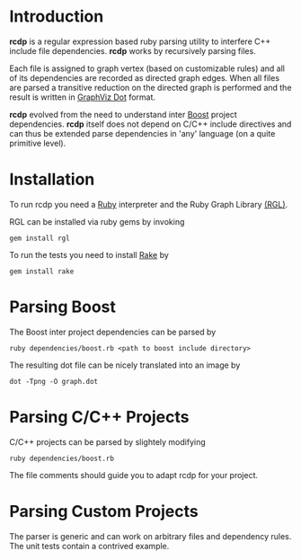 # Introduction #
**rcdp** is a regular expression based ruby parsing utility to interfere C++ include file dependencies. **rcdp** works by recursively parsing files.

Each file is assigned to graph vertex (based on customizable rules) and all of its dependencies are recorded as directed graph edges. When all files are parsed a transitive reduction on the directed graph is performed and the result is written in [GraphViz Dot](http://www.graphviz.org) format.

**rcdp** evolved from the need to understand inter [Boost](http://www.boost.org) project dependencies. **rcdp** itself does not depend on C/C++ include directives and can thus be extended parse dependencies in 'any' language (on a quite primitive level).

# Installation #
To run rcdp you need a [Ruby](http://www.ruby-lang.org/de/) interpreter and the Ruby Graph Library [(RGL)](http://rgl.rubyforge.org/rgl/index.html).

RGL can be installed via ruby gems by invoking
```
gem install rgl
```

To run the tests you need to install [Rake](http://rake.rubyforge.org/) by
```
gem install rake
```

# Parsing Boost #

The Boost inter project dependencies can be parsed by

```
ruby dependencies/boost.rb <path to boost include directory>
```

The resulting dot file can be nicely translated into an image by

```
dot -Tpng -O graph.dot
```

# Parsing C/C++ Projects #

C/C++ projects can be parsed by slightely modifying

```
ruby dependencies/boost.rb
```

The file comments should guide you to adapt rcdp for your project.

# Parsing Custom Projects #

The parser is generic and can work on arbitrary files and dependency rules. The unit tests contain a contrived example.